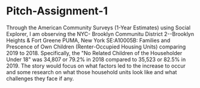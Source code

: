# Pitch-Assignment-1
Through the American Community Surveys (1-Year Estimates) using Social Explorer, I am observing the NYC- Brooklyn Communitu District 2--Brooklyn Heights & Fort Greene PUMA, New York SE:A10005B: Families and Prescence of Own Children (Renter-Occupied Housing Units) comparing 2019 to 2018. 
Specifically, the "No Related Children of the Householder Under 18" was 34,807 or 79.2% in 2018 compared to 35,523 or 82.5% in 2019. The story would focus on what factors led to the increase to occur and some research on what those household units look like and what challenges they face if any.
